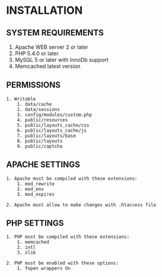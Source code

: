 # INSTALLATION

## SYSTEM REQUIREMENTS

1. Apache WEB server 2 or later
2. PHP 5.4.0 or later.
3. MySQL 5 or later with InnoDb support
4. Memcached latest version

## PERMISSIONS

    1. Writable
        1. data/cache
        2. data/sessions
        3. config/modules/custom.php
        4. public/resources
        5. public/layouts_cache/css
        6. public/layouts_cache/js
        7. public/layouts/base
        8. public/layouts
        9. public/captcha

## APACHE SETTINGS

    1. Apache must be compiled with these extensions:
        1. mod_rewrite
        2. mod_env
        3. mod_expires

    2. Apache must allow to make changes with .htaccess file

## PHP SETTINGS

    1. PHP must be compiled with these extensions:
        1. memcached
        2. intl
        3. zlib

    2. PHP must be enabled with these options:
        1. fopen wrappers On